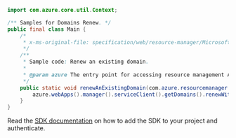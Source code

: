 ```java
import com.azure.core.util.Context;

/** Samples for Domains Renew. */
public final class Main {
    /*
     * x-ms-original-file: specification/web/resource-manager/Microsoft.DomainRegistration/stable/2021-03-01/examples/RenewDomain.json
     */
    /**
     * Sample code: Renew an existing domain.
     *
     * @param azure The entry point for accessing resource management APIs in Azure.
     */
    public static void renewAnExistingDomain(com.azure.resourcemanager.AzureResourceManager azure) {
        azure.webApps().manager().serviceClient().getDomains().renewWithResponse("RG", "example.com", Context.NONE);
    }
}
```

Read the [SDK documentation](https://github.com/Azure/azure-sdk-for-java/blob/azure-resourcemanager_2.15.0/sdk/resourcemanager/azure-resourcemanager/README.md) on how to add the SDK to your project and authenticate.
